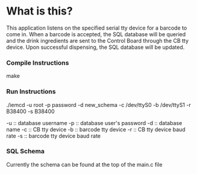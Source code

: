 # What is this?
This application listens on the specified serial tty device for a barcode to
come in. When a barcode is accepted, the SQL database will be queried and the 
drink ingredients are sent to the Control Board through the CB tty device.
Upon successful dispensing, the SQL database will be updated.

### Compile Instructions
make

### Run Instructions
./iemcd -u root -p password -d new_schema -c /dev/ttyS0 -b /dev/ttyS1 -r B38400 -s B38400

-u :: database username
-p :: database user's password
-d :: database name
-c :: CB tty device
-b :: barcode tty device
-r :: CB tty device baud rate
-s :: barcode tty device baud rate

### SQL Schema
Currently the schema can be found at the top of the main.c file